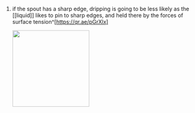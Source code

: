 1. if the spout has a sharp edge, dripping is going to be less likely as the [[liquid]] likes to pin to sharp edges, and held there by the forces of surface tension^[https://qr.ae/pGrXlx]

	<img src="https://qph.fs.quoracdn.net/main-qimg-5940038811eebc3619b0c0dd216a7818" width="200" />